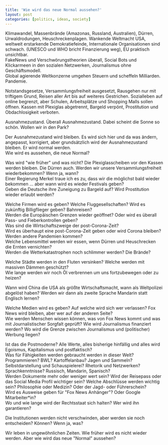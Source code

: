 ```yaml
---
title: 'Wie wird das neue Normal aussehen?'
layout: post
categories: [politics, ideas, society]
---
```

Klimawandel, Massenbrände (Amazonas, Russland, Australien), Dürren, Urwaldrodungen, Heuschreckenplagen. 
Wankende Weltmacht USA, weltweit erstarkende Demokratiefeinde, Internationale Organisationen sind schwach. (UNESCO und WHO bricht Finanzierung weg), EU praktisch unsichtbar.  
FakeNews und Verschwörungstheorien überall, Social Bots und Klickarmeen in den sozialen Netzwerken, Journalismus ohne Geschäftsmodell.  
Global agierende Weltkonzerne umgehen Steuern und scheffeln Milliarden.  
Pandemie.  

Notstandsgesetze, Versammlungsfreiheit ausgesetzt, Rausgehen nur mit triftigem Grund, Reisen aller Art bis auf weiteres Gestrichen. Sozialleben auf online begrenzt, aber Schulen, Arbeitsplätze und Shopping Malls sollen öffnen. Kassen mit Plexiglas abgetrennt, Bargeld verpönt, Prostitution und Obdachlosigkeit verboten.  

Ausnahmezustand. Überall Ausnahmezustand. Dabei scheint die Sonne so schön. Wollen wir in den Park?  

Der Ausnahmezustand wird bleiben. Es wird sich hier und da was ändern, angepasst, korrigiert, aber grundsätzlich wird der Ausnahmezustand bleiben. Er wird normal werden.  
Wie wird es aussehen, die neue Normal?  

Was wird "wie früher" und was nicht? Die Plexiglasscheiben vor den Kassen werden bleiben. Die Dürren auch. Werden wir unsere Versammlungsfreiheit wiederbekommen? Wenn ja, wann?  
Einer Regierung Merkel traue ich es zu, dass wir die möglichst bald wieder bekommen … aber wann wird es wieder Festivals geben?  
Geben die Deutsche ihre Zuneigung zu Bargeld auf? Wird Prostitution wieder erlaubt werden?  

Welche Firmen wird es geben? Welche Fluggesellschaften? Wird es zukünftig Billigflieger geben? Bahnreisen?  
Werden die Europäischen Grenzen wieder geöffnet? Oder wird es überall Pass- und Fieberkontrollen geben?  
Was sind die Wirtschaftszweige der post-Corona-Zeit?  
Wird es überhaupt eine post-Corona-Zeit geben oder wird Corona bleiben? Werden andere Pandemien kommen?  
Welche Lebensmittel werden wir essen, wenn Dürren und Heuschrecken die Ernten vernichten?  
Werden die Wetterkatastrophen noch schlimmer werden? Die Brände?  

Welche Städte werden in den Fluten versinken? Welche werden mit massiven Dämmen geschützt?  
Wie lange werden wir noch Öl verbrennen um uns fortzubewegen oder zu heizen?  

Wann wird China die USA als größte Wirtschaftsmacht, wann als Weltpolizei abgelöst haben? Werden wir dann als zweite Sprache Mandarin statt Englisch lernen?  

Welche Medien wird es geben? Auf welche wird sich wer verlassen? Fox News wird bleiben, aber wer auf der anderen Seite?  
Wie werden Menschen wissen können, was von Fox News kommt und was mit Journalistischer Sorgfalt geprüft? Wie wird Journalismus finanziert werden? Wo wird die Grenze zwischen Journalismus und (politischer) Werbung liegen?  

Ist das die Postmoderne? Alle Werte, alles bisherige hinfällig und alles wird Egoismus, Kapitalismus und postfaktisch?  
Was für Fähigkeiten werden gebraucht werden in dieser Welt? Programmieren? BWL? Kartoffelanbau? Jagen und Sammeln? Selbstdarstellung und Schauspielerei? Rhetorik und Netzwerken? Sprachkenntnisse? Russisch, Mandarin, Spanisch?  
Werden Dokumente mehr oder weniger wert sein? Wird der Reisepass oder das Social Media Profil wichtiger sein?  Welche Abschlüsse werden wichtig sein? Philosophie oder Medizin? Oder der Jagd- oder Führerschein?  
Wird es Ausweise geben für "Fox News Anhänger"? Oder Google Mitarbeiter\*in?  
Wo und wie lange wird der Rechtsstaat sich halten? Wer wird ihn garantieren?  

Die Institutionen werden nicht verschwinden, aber werden sie noch entscheiden? Können? Wenn ja, was?  

Wir leben in ungewöhnlichen Zeiten. Wie früher wird es nicht wieder werden. Aber wie wird das neue "Normal" aussehen?